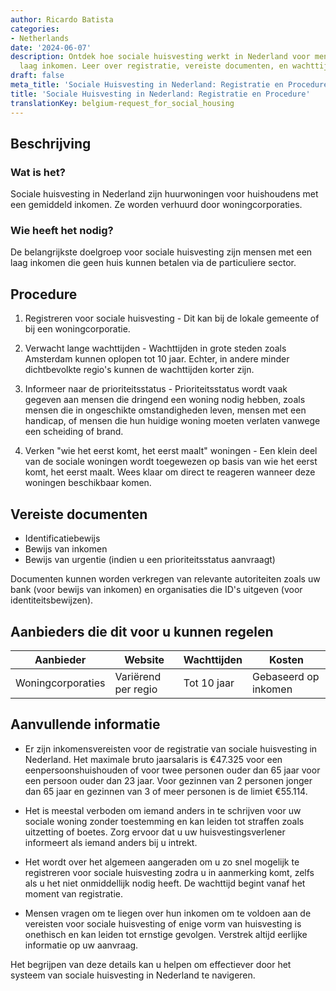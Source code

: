 ```yaml
---
author: Ricardo Batista
categories:
- Netherlands
date: '2024-06-07'
description: Ontdek hoe sociale huisvesting werkt in Nederland voor mensen met een
  laag inkomen. Leer over registratie, vereiste documenten, en wachttijden voor woningen.
draft: false
meta_title: 'Sociale Huisvesting in Nederland: Registratie en Procedure'
title: 'Sociale Huisvesting in Nederland: Registratie en Procedure'
translationKey: belgium-request_for_social_housing
---
```



## Beschrijving
### Wat is het?
Sociale huisvesting in Nederland zijn huurwoningen voor huishoudens met een gemiddeld inkomen. Ze worden verhuurd door woningcorporaties.

### Wie heeft het nodig?
De belangrijkste doelgroep voor sociale huisvesting zijn mensen met een laag inkomen die geen huis kunnen betalen via de particuliere sector.

## Procedure

1. Registreren voor sociale huisvesting - Dit kan bij de lokale gemeente of bij een woningcorporatie.

2. Verwacht lange wachttijden - Wachttijden in grote steden zoals Amsterdam kunnen oplopen tot 10 jaar. Echter, in andere minder dichtbevolkte regio's kunnen de wachttijden korter zijn.

3. Informeer naar de prioriteitsstatus - Prioriteitsstatus wordt vaak gegeven aan mensen die dringend een woning nodig hebben, zoals mensen die in ongeschikte omstandigheden leven, mensen met een handicap, of mensen die hun huidige woning moeten verlaten vanwege een scheiding of brand.

4. Verken "wie het eerst komt, het eerst maalt" woningen - Een klein deel van de sociale woningen wordt toegewezen op basis van wie het eerst komt, het eerst maalt. Wees klaar om direct te reageren wanneer deze woningen beschikbaar komen.

## Vereiste documenten

- Identificatiebewijs
- Bewijs van inkomen
- Bewijs van urgentie (indien u een prioriteitsstatus aanvraagt)

Documenten kunnen worden verkregen van relevante autoriteiten zoals uw bank (voor bewijs van inkomen) en organisaties die ID's uitgeven (voor identiteitsbewijzen).

## Aanbieders die dit voor u kunnen regelen

| Aanbieder | Website | Wachttijden | Kosten |
| --- | --- | --- | --- |
| Woningcorporaties | Variërend per regio | Tot 10 jaar | Gebaseerd op inkomen |

## Aanvullende informatie

* Er zijn inkomensvereisten voor de registratie van sociale huisvesting in Nederland. Het maximale bruto jaarsalaris is €47.325 voor een eenpersoonshuishouden of voor twee personen ouder dan 65 jaar voor een persoon ouder dan 23 jaar. Voor gezinnen van 2 personen jonger dan 65 jaar en gezinnen van 3 of meer personen is de limiet €55.114.

* Het is meestal verboden om iemand anders in te schrijven voor uw sociale woning zonder toestemming en kan leiden tot straffen zoals uitzetting of boetes. Zorg ervoor dat u uw huisvestingsverlener informeert als iemand anders bij u intrekt.

* Het wordt over het algemeen aangeraden om u zo snel mogelijk te registreren voor sociale huisvesting zodra u in aanmerking komt, zelfs als u het niet onmiddellijk nodig heeft. De wachttijd begint vanaf het moment van registratie.

* Mensen vragen om te liegen over hun inkomen om te voldoen aan de vereisten voor sociale huisvesting of enige vorm van huisvesting is onethisch en kan leiden tot ernstige gevolgen. Verstrek altijd eerlijke informatie op uw aanvraag.

Het begrijpen van deze details kan u helpen om effectiever door het systeem van sociale huisvesting in Nederland te navigeren.